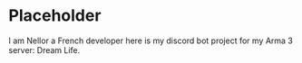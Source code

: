 # Placeholder

I am Nellor a French developer here is my discord bot project for my Arma 3 server: Dream Life.